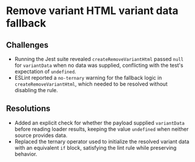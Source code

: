 # Remove variant HTML variant data fallback

## Challenges
- Running the Jest suite revealed `createRemoveVariantHtml` passed `null` for `variantData` when no data was supplied, conflicting with the test's expectation of `undefined`.
- ESLint reported a `no-ternary` warning for the fallback logic in `createRemoveVariantHtml`, which needed to be resolved without disabling the rule.

## Resolutions
- Added an explicit check for whether the payload supplied `variantData` before reading loader results, keeping the value `undefined` when neither source provides data.
- Replaced the ternary operator used to initialize the resolved variant data with an equivalent `if` block, satisfying the lint rule while preserving behavior.
